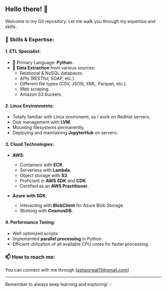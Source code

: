 ## Hello there! 👋

Welcome to my Git repository. Let me walk you through my expertise and skills.

### 🔧 Skills & Expertise:

#### 1. **ETL Specialist**:
- 🐍 Primary Language: **Python**.
- 🔗 **Data Extraction** from various sources:
  - Relational & NoSQL databases.
  - APIs (RESTful, SOAP, etc.).
  - Different file types (CSV, JSON, XML, Parquet, etc.).
  - Web scraping.
  - Amazon S3 buckets.
  
#### 2. **Linux Environments**:
- Totally familiar with Linux environemt, as I work on RedHat servers.
- Disk management with **LVM**.
- Mounting filesystems permanently.
- Deploying and maintaining **JupyterHub** on servers.
  
#### 3. **Cloud Technologies**:

- **AWS**:
  - Containers with **ECR**.
  - Serverless with **Lambda**.
  - Object storage with **S3**.
  - Proficient in **AWS SDK** and **CDK**.
  - Certified as an **AWS Practitioner**.
  
- **Azure with SDK**:
  - Interacting with **BlobClient** for Azure Blob Storage.
  - Working with **CosmosDB**.
  
#### 4. **Performance Tuning**:
- Well optimized scripts
- Implemented **parallel processing** in Python.
- Efficient utilization of all available CPU cores for faster processing.

### 📫 How to reach me:

You can connect with me through [ashporwal11@gmail.com]

---

Remember to always keep learning and exploring! 💡
